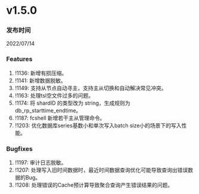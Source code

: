 # v1.5.0

### 发布时间

2022/07/14

### Features

1. !1136: 新增有损压缩。
1. !1141: 新增数据脱敏。
1. !1149: 支持从节点自动寻主，支持主从切换和自动解决常见冲突。
1. !1163: 处理tsl空文件过多的问题。
1. !1174: 将 shardID 的类型改为 string，生成规则为 db_rp_starttime_endtime。
1. !1187: fcshell 新增若干主从管理命令。
1. !1203: 优化数据库series基数小和单次写入batch size小的场景下的写入性能。

### Bugfixes

1. !1197: 审计日志脱敏。
1. !1207: 处理写入旧时间数据时，最近时间数据查询优化可能导致查询出错误数据的Bug。
1. !1208: 处理错误的Cache预计算导致聚合查询产生错误结果的问题。

